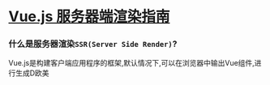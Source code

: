 # [Vue.js 服务器端渲染指南](https://ssr.vuejs.org/zh/)

### 什么是服务器渲染`SSR(Server Side Render)`?

Vue.js是构建客户端应用程序的框架,默认情况下,可以在浏览器中输出Vue组件,进行生成D欧美

